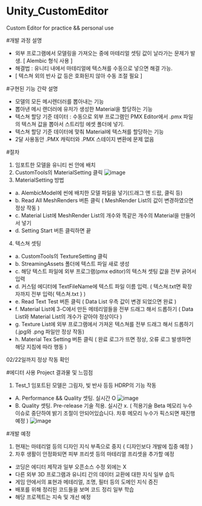 # Unity_CustomEditor
 Custom Editor for practice &amp;&amp; personal use

#개발 과정 설명
- 외부 프로그램에서 모델링을 가져오는 중에 마테리얼 셋팅 값이 날라가는 문제가 발생. [ Alembic 형식 사용 ]
- 해결법 : 유니티 내에서 마테리얼에 텍스쳐를 수동으로 넣으면 해결 가능.
- [ 텍스쳐 외의 반사 값 등은 호화된지 않아 수동 조절 필요 ]

#구현된 기능 간략 설명
- 모델의 모든 메시렌더러를 뽑아내는 기능
- 뽑아낸 메시 랜더러에 유저가 생성한 Material을 할당하는 기능
- 텍스쳐 할당 기준 데이터 : 수동으로 외부 프로그램인 PMX Editor에서 .pmx 파일의 텍스쳐 값을 뽑아서 스트리밍 에셋 폴더에 넣기.
- 텍스쳐 할당 기준 데이터에 맞춰 Material에 텍스쳐를 할당하는 기능
- 2달 사용동안 .PMX 캐릭터와 .PMX 스테이지 변환에 문제 없음

#절차

1. 임포트한 모델을 유니티 씬 안에 배치
2. CustomTools의 MaterialSetting 클릭
![image](https://user-images.githubusercontent.com/66342017/220447135-62189382-7f62-4ca3-bf42-d78a031f5746.png)
3. MaterialSetting 방법
* a. AlembicModel에 씬에 배치한 모델 파일을 넣기(드래그 앤 드랍, 클릭 등)
* b. Read All MeshRenders 버튼 클릭 ( MeshRender List의 값이 변경하였으면 정상 작동 )
* c. Material List에  MeshRender List의 개수와 똑같은 개수의 Material을 만들어서 넣기
* d. Setting Start 버튼 클릭하면 끝

4. 텍스쳐 셋팅
* a. CustomTools의 TextureSetting 클릭
* b. StreamingAssets 폴더에 텍스트 파일 새로 생성
* c. 해당 텍스트 파일에 외부 프로그램(pmx editor)의 텍스쳐 셋팅 값을 전부 긁어서 입력 
* d. 커스텀 에디터에 TextFileName에 텍스트 파일 이름 입력. ( 텍스쳐.txt면 확장자까지 전부 입력{ 텍스쳐.txt } )
* e. Read Text Test 버튼 클릭 ( Data List 우측 값이 변경 되었으면 완료 )
* f. Material List에 3-C에서 만든 메테리얼들을 전부 드래그 해서 드롭하기 ( Data List와 Material List의 개수가 같아야 정상이다 )
* g. Texture List에 외부 프로그램에서 가져온 텍스쳐를 전부 드래그 해서 드롭하기 (.jpg와 .png 파일만 정상 작동)
* h. Material Tex Setting 버튼 클릭 ( 완료 로그가 뜨면 정상, 오류 로그 발생하면 해당 지침에 따라 행동 )

02/22일까지 정상 작동 확인

#에디터 사용 Project 결과물 및 느낌점
1. Test_1 임포트된 모델은 그림자, 빛 반사 등등 HDRP의  기능 작동 
* A. Performance && Quality 셋팅. 실시간 O
![image](https://user-images.githubusercontent.com/66342017/204307961-8a6ccdcb-2e12-40a7-8414-a6514d0d42af.png)
* B. Quality 셋팅. Pre-release 기술 적용. 실시간 x. ( 적용기술 Beta 메모리 누수 이슈로 중단하여 밝기 조절이 안되어있습니다. 차후 메모리 누수가 픽스되면 재진행 예정 )
![image](https://user-images.githubusercontent.com/66342017/204301894-914c2ba1-d9c2-463a-9055-4c66d93d7841.png)

#개발 예정
1. 현재는 마테리얼 등의 디자인 지식 부족으로 중지 { 디자인보다 개발에 집중 예정 }
2. 차후 생활이 안정화되면 피부 프리셋 등의 마테리얼 프리셋을 추가할 예정

* 코딩은 에디터 제작과 일부 오픈소스 수정 외에는 X
* 다른 외부 3D 프로그램과 유니티 간의 데이터 교환에 대한 지식 일부 습득
* 게임 안에서의 표현과 메테리얼, 조명, 필터 등의 도메인 지식 증진
* 배포를 위해 정리된 코드들을 보며 코드 정리 일부 학습
* 해당 프로젝트는 지속 및 개선 예정
